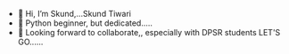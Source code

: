 - 👋 Hi, I’m Skund,...Skund Tiwari
- 🌱 Python beginner, but dedicated.....
- 💞️ Looking forward to collaborate,, especially with DPSR students
LET'S GO......
